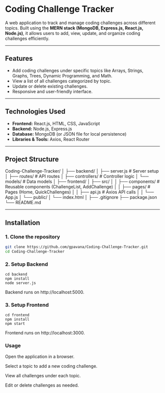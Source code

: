 # Coding Challenge Tracker

A web application to track and manage coding challenges across different topics. Built using the **MERN stack (MongoDB, Express.js, React.js, Node.js)**, it allows users to add, view, update, and organize coding challenges efficiently.

---

## Features
- Add coding challenges under specific topics like Arrays, Strings, Graphs, Trees, Dynamic Programming, and Math.
- View a list of all challenges categorized by topic.
- Update or delete existing challenges.
- Responsive and user-friendly interface.

---

## Technologies Used
- **Frontend:** React.js, HTML, CSS, JavaScript  
- **Backend:** Node.js, Express.js  
- **Database:** MongoDB (or JSON file for local persistence)  
- **Libraries & Tools:** Axios, React Router  

---

## Project Structure

Coding-Challenge-Tracker/
│
├── backend/
│ ├── server.js # Server setup
│ ├── routes/ # API routes
│ ├── controllers/ # Controller logic
│ └── models/ # Data models
│
├── frontend/
│ ├── src/
│ │ ├── components/ # Reusable components (ChallengeList, AddChallenge)
│ │ ├── pages/ # Pages (Home, QuickChallenges)
│ │ ├── api.js # Axios API calls
│ │ └── App.js
│ └── public/
│ └── index.html
│
├── .gitignore
├── package.json
└── README.md


---

## Installation

### 1. Clone the repository
```bash
git clone https://github.com/gpavana/Coding-Challenge-Tracker.git
cd Coding-Challenge-Tracker
```

### 2. Setup Backend
```
cd backend
npm install
node server.js
```

Backend runs on http://localhost:5000.

### 3. Setup Frontend
```
cd frontend
npm install
npm start
```
Frontend runs on http://localhost:3000.

### Usage

Open the application in a browser.

Select a topic to add a new coding challenge.

View all challenges under each topic.

Edit or delete challenges as needed.






